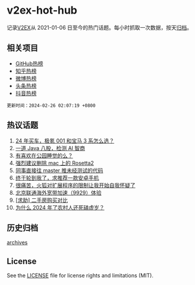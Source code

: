 # v2ex-hot-hub

 记录[V2EX](https://www.v2ex.com/)从 2021-01-06 日至今的热门话题。每小时抓取一次数据，按天[归档](archives)。
 
 ## 相关项目

- [GitHub热榜](https://github.com/snaildev/github-hot-hub)
- [知乎热榜](https://github.com/snaildev/zhihu-hot-hub)
- [微博热榜](https://github.com/snaildev/weibo-hot-hub)
- [头条热榜](https://github.com/snaildev/toutiao-hot-hub)
- [抖音热榜](https://github.com/snaildev/douyin-hot-hub)


 `更新时间：2024-02-26 02:07:19 +0800`

## 热议话题

1. [24 年买车，极氪 001 和宝马 3 系怎么选？](https://www.v2ex.com/t/1018272)
1. [一道 Java 八股，检测 AI 智商](https://www.v2ex.com/t/1018215)
1. [有喜欢在公园睡觉的么？](https://www.v2ex.com/t/1018219)
1. [强烈建议删除 mac 上的 Rosetta2](https://www.v2ex.com/t/1018208)
1. [同事直接往 master 推未经测试的代码](https://www.v2ex.com/t/1018230)
1. [终于轮到我了，求推荐一款安卓手机](https://www.v2ex.com/t/1018302)
1. [很痛苦，火狐对扩展程序的限制让我开始自我怀疑了](https://www.v2ex.com/t/1018209)
1. [北京联通海外宽带加速（9929）体验](https://www.v2ex.com/t/1018226)
1. [[求助] 二手房购买对比](https://www.v2ex.com/t/1018251)
1. [为什么 2024 年了农村人还死磕虚岁？](https://www.v2ex.com/t/1018261)

## 历史归档

[archives](archives)

## License

See the [LICENSE](LICENSE) file for license rights and limitations (MIT).

